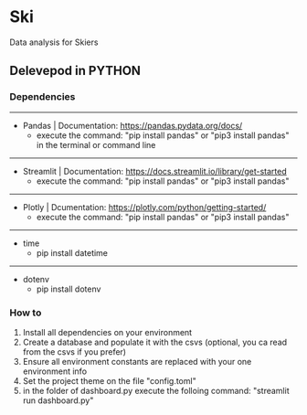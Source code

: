 # Ski
Data analysis for Skiers

## Delevepod in PYTHON

### Dependencies
---
+ Pandas | Documentation: https://pandas.pydata.org/docs/
  + execute the command: "pip install pandas" or "pip3 install pandas" in the terminal or command line
---
+ Streamlit | Documentation: https://docs.streamlit.io/library/get-started
  + execute the command: "pip install pandas" or "pip3 install pandas"
---
+ Plotly | Dcumentation: https://plotly.com/python/getting-started/
  + execute the command: "pip install pandas" or "pip3 install pandas"
---
+ time
  + pip install datetime
---
+ dotenv
  + pip install dotenv
 
### How to
1. Install all dependencies on your environment
2. Create a database and populate it with the csvs (optional, you ca read from the csvs if you prefer)
3. Ensure all environment constants are replaced with your one environment info
4. Set the project theme on the file "config.toml"
5. in the folder of dashboard.py execute the folloing command: "streamlit run dashboard.py"
